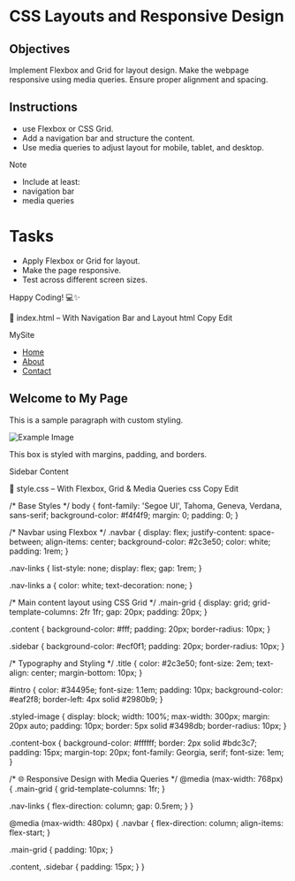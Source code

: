 # CSS Layouts and Responsive Design

## Objectives

Implement Flexbox and Grid for layout design.
Make the webpage responsive using media queries.
Ensure proper alignment and spacing.

## Instructions

- use Flexbox or CSS Grid.
- Add a navigation bar and structure the content.
- Use media queries to adjust layout for mobile, tablet, and desktop.

>[!NOTE]
>  - Include at least:
>  - navigation bar
>  - media queries

# Tasks

- Apply Flexbox or Grid for layout.
- Make the page responsive.
- Test across different screen sizes.

Happy Coding! 💻✨

📄 index.html – With Navigation Bar and Layout
html
Copy
Edit

<!DOCTYPE html>
<html lang="en">
<head>
  <meta charset="UTF-8" />
  <meta name="viewport" content="width=device-width, initial-scale=1.0" />
  <title>Styled Page</title>
  <link rel="stylesheet" href="style.css" />
</head>
<body>
  <!-- Navigation Bar -->
  <nav class="navbar">
    <div class="nav-brand">MySite</div>
    <ul class="nav-links">
      <li><a href="#">Home</a></li>
      <li><a href="#">About</a></li>
      <li><a href="#">Contact</a></li>
    </ul>
  </nav>

  <!-- Main Content Grid -->
  <main class="main-grid">
    <section class="content">
      <h1 class="title">Welcome to My Page</h1>
      <p id="intro">This is a sample paragraph with custom styling.</p>
      <img src="https://via.placeholder.com/300" alt="Example Image" class="styled-image" />
      <div class="content-box">
        <p>This box is styled with margins, padding, and borders.</p>
      </div>
    </section>
    <aside class="sidebar">
      <p>Sidebar Content</p>
    </aside>
  </main>
</body>
</html>
🎨 style.css – With Flexbox, Grid & Media Queries
css
Copy
Edit

/* Base Styles */
body {
  font-family: 'Segoe UI', Tahoma, Geneva, Verdana, sans-serif;
  background-color: #f4f4f9;
  margin: 0;
  padding: 0;
}

/* Navbar using Flexbox */
.navbar {
  display: flex;
  justify-content: space-between;
  align-items: center;
  background-color: #2c3e50;
  color: white;
  padding: 1rem;
}

.nav-links {
  list-style: none;
  display: flex;
  gap: 1rem;
}

.nav-links a {
  color: white;
  text-decoration: none;
}

/* Main content layout using CSS Grid */
.main-grid {
  display: grid;
  grid-template-columns: 2fr 1fr;
  gap: 20px;
  padding: 20px;
}

.content {
  background-color: #fff;
  padding: 20px;
  border-radius: 10px;
}

.sidebar {
  background-color: #ecf0f1;
  padding: 20px;
  border-radius: 10px;
}

/* Typography and Styling */
.title {
  color: #2c3e50;
  font-size: 2em;
  text-align: center;
  margin-bottom: 10px;
}

#intro {
  color: #34495e;
  font-size: 1.1em;
  padding: 10px;
  background-color: #eaf2f8;
  border-left: 4px solid #2980b9;
}

.styled-image {
  display: block;
  width: 100%;
  max-width: 300px;
  margin: 20px auto;
  padding: 10px;
  border: 5px solid #3498db;
  border-radius: 10px;
}

.content-box {
  background-color: #ffffff;
  border: 2px solid #bdc3c7;
  padding: 15px;
  margin-top: 20px;
  font-family: Georgia, serif;
  font-size: 1em;
}

/* 🌐 Responsive Design with Media Queries */
@media (max-width: 768px) {
  .main-grid {
    grid-template-columns: 1fr;
  }

  .nav-links {
    flex-direction: column;
    gap: 0.5rem;
  }
}

@media (max-width: 480px) {
  .navbar {
    flex-direction: column;
    align-items: flex-start;
  }

  .main-grid {
    padding: 10px;
  }

  .content, .sidebar {
    padding: 15px;
  }
}

